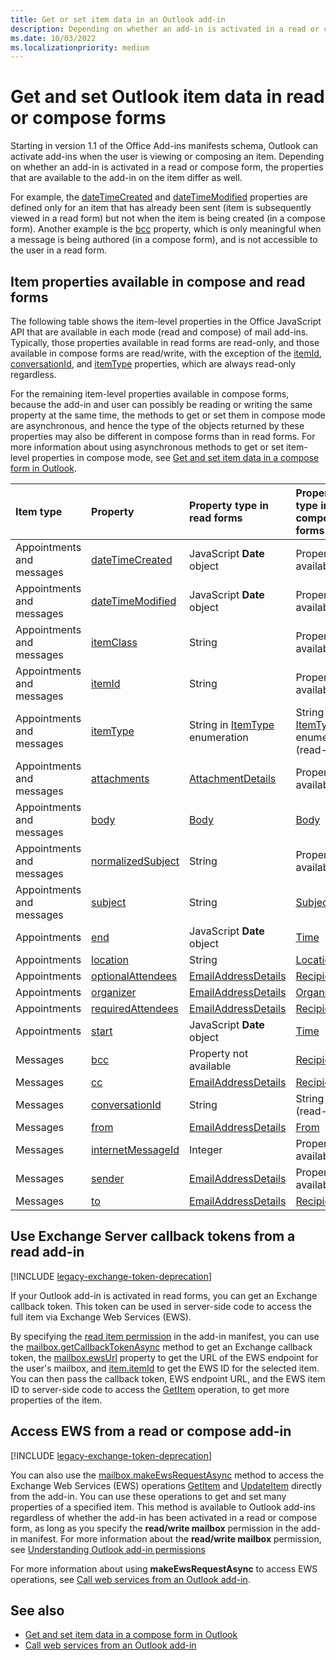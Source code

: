 ```yaml
---
title: Get or set item data in an Outlook add-in
description: Depending on whether an add-in is activated in a read or compose form, the properties that are available to the add-in on an item differ.
ms.date: 10/03/2022
ms.localizationpriority: medium
---
```


# Get and set Outlook item data in read or compose forms

Starting in version 1.1 of the Office Add-ins manifests schema, Outlook can activate add-ins when the user is viewing or composing an item. Depending on whether an add-in is activated in a read or compose form, the properties that are available to the add-in on the item differ as well.

For example, the [dateTimeCreated](/javascript/api/requirement-sets/outlook/preview-requirement-set/office.context.mailbox.item#properties) and [dateTimeModified](/javascript/api/requirement-sets/outlook/preview-requirement-set/office.context.mailbox.item#properties) properties are defined only for an item that has already been sent (item is subsequently viewed in a read form) but not when the item is being created (in a compose form). Another example is the [bcc](/javascript/api/requirement-sets/outlook/preview-requirement-set/office.context.mailbox.item#properties) property, which is only meaningful when a message is being authored (in a compose form), and is not accessible to the user in a read form.

## Item properties available in compose and read forms

The following table shows the item-level properties in the Office JavaScript API that are available in each mode (read and compose) of mail add-ins. Typically, those properties available in read forms are read-only, and those available in compose forms are read/write, with the exception of the [itemId](/javascript/api/requirement-sets/outlook/preview-requirement-set/office.context.mailbox.item#properties), [conversationId](/javascript/api/requirement-sets/outlook/preview-requirement-set/office.context.mailbox.item#properties), and [itemType](/javascript/api/requirement-sets/outlook/preview-requirement-set/office.context.mailbox.item#properties) properties, which are always read-only regardless.

For the remaining item-level properties available in compose forms, because the add-in and user can possibly be reading or writing the same property at the same time, the methods to get or set them in compose mode are asynchronous, and hence the type of the objects returned by these properties may also be different in compose forms than in read forms. For more information about using asynchronous methods to get or set item-level properties in compose mode, see [Get and set item data in a compose form in Outlook](get-and-set-item-data-in-a-compose-form.md).

|Item type|Property|Property type in read forms|Property type in compose forms|
|:-----|:-----|:-----|:-----|
|Appointments and messages|[dateTimeCreated](/javascript/api/requirement-sets/outlook/preview-requirement-set/office.context.mailbox.item#properties)|JavaScript **Date** object|Property not available|
|Appointments and messages|[dateTimeModified](/javascript/api/requirement-sets/outlook/preview-requirement-set/office.context.mailbox.item#properties)|JavaScript **Date** object|Property not available|
|Appointments and messages|[itemClass](/javascript/api/requirement-sets/outlook/preview-requirement-set/office.context.mailbox.item#properties)|String|Property not available|
|Appointments and messages|[itemId](/javascript/api/requirement-sets/outlook/preview-requirement-set/office.context.mailbox.item#properties)|String|Property not available|
|Appointments and messages|[itemType](/javascript/api/requirement-sets/outlook/preview-requirement-set/office.context.mailbox.item#properties)|String in [ItemType](/javascript/api/outlook/office.mailboxenums.itemtype) enumeration|String in [ItemType](/javascript/api/outlook/office.mailboxenums.itemtype) enumeration (read-only)|
|Appointments and messages|[attachments](/javascript/api/requirement-sets/outlook/preview-requirement-set/office.context.mailbox.item#properties)|[AttachmentDetails](/javascript/api/outlook/office.attachmentdetails)|Property not available|
|Appointments and messages|[body](/javascript/api/requirement-sets/outlook/preview-requirement-set/office.context.mailbox.item#properties)|[Body](/javascript/api/outlook/office.body)|[Body](/javascript/api/outlook/office.body)|
|Appointments and messages|[normalizedSubject](/javascript/api/requirement-sets/outlook/preview-requirement-set/office.context.mailbox.item#properties)|String|Property not available|
|Appointments and messages|[subject](/javascript/api/requirement-sets/outlook/preview-requirement-set/office.context.mailbox.item#properties)|String|[Subject](/javascript/api/outlook/office.subject)|
|Appointments|[end](/javascript/api/requirement-sets/outlook/preview-requirement-set/office.context.mailbox.item#properties)|JavaScript **Date** object|[Time](/javascript/api/outlook/office.time)|
|Appointments|[location](/javascript/api/requirement-sets/outlook/preview-requirement-set/office.context.mailbox.item#properties)|String|[Location](/javascript/api/outlook/office.location)|
|Appointments|[optionalAttendees](/javascript/api/requirement-sets/outlook/preview-requirement-set/office.context.mailbox.item#properties)|[EmailAddressDetails](/javascript/api/outlook/office.emailaddressdetails)|[Recipients](/javascript/api/outlook/office.recipients)|
|Appointments|[organizer](/javascript/api/requirement-sets/outlook/preview-requirement-set/office.context.mailbox.item#properties)|[EmailAddressDetails](/javascript/api/outlook/office.emailaddressdetails)|[Organizer](/javascript/api/outlook/office.organizer)|
|Appointments|[requiredAttendees](/javascript/api/requirement-sets/outlook/preview-requirement-set/office.context.mailbox.item#properties)|[EmailAddressDetails](/javascript/api/outlook/office.emailaddressdetails)|[Recipients](/javascript/api/outlook/office.recipients)|
|Appointments|[start](/javascript/api/requirement-sets/outlook/preview-requirement-set/office.context.mailbox.item#properties)|JavaScript **Date** object|[Time](/javascript/api/outlook/office.time)|
|Messages|[bcc](/javascript/api/requirement-sets/outlook/preview-requirement-set/office.context.mailbox.item#properties)|Property not available|[Recipients](/javascript/api/outlook/office.recipients)|
|Messages|[cc](/javascript/api/requirement-sets/outlook/preview-requirement-set/office.context.mailbox.item#properties)|[EmailAddressDetails](/javascript/api/outlook/office.emailaddressdetails)|[Recipients](/javascript/api/outlook/office.recipients)|
|Messages|[conversationId](/javascript/api/requirement-sets/outlook/preview-requirement-set/office.context.mailbox.item#properties)|String|String (read-only)|
|Messages|[from](/javascript/api/requirement-sets/outlook/preview-requirement-set/office.context.mailbox.item#properties)|[EmailAddressDetails](/javascript/api/outlook/office.emailaddressdetails)|[From](/javascript/api/outlook/office.from)|
|Messages|[internetMessageId](/javascript/api/requirement-sets/outlook/preview-requirement-set/office.context.mailbox.item#properties)|Integer|Property not available|
|Messages|[sender](/javascript/api/requirement-sets/outlook/preview-requirement-set/office.context.mailbox.item#properties)|[EmailAddressDetails](/javascript/api/outlook/office.emailaddressdetails)|Property not available|
|Messages|[to](/javascript/api/requirement-sets/outlook/preview-requirement-set/office.context.mailbox.item#properties)|[EmailAddressDetails](/javascript/api/outlook/office.emailaddressdetails)|[Recipients](/javascript/api/outlook/office.recipients)|

## Use Exchange Server callback tokens from a read add-in

[!INCLUDE [legacy-exchange-token-deprecation](../includes/legacy-exchange-token-deprecation.md)]

If your Outlook add-in is activated in read forms, you can get an Exchange callback token. This token can be used in server-side code to access the full item via Exchange Web Services (EWS).

By specifying the [read item permission](understanding-outlook-add-in-permissions.md#read-item-permission) in the add-in manifest, you can use the [mailbox.getCallbackTokenAsync](/javascript/api/requirement-sets/outlook/preview-requirement-set/office.context.mailbox#methods) method to get an Exchange callback token, the [mailbox.ewsUrl](/javascript/api/requirement-sets/outlook/preview-requirement-set/office.context.mailbox#properties) property to get the URL of the EWS endpoint for the user's mailbox, and [item.itemId](/javascript/api/requirement-sets/outlook/preview-requirement-set/office.context.mailbox.item#properties) to get the EWS ID for the selected item. You can then pass the callback token, EWS endpoint URL, and the EWS item ID to server-side code to access the [GetItem](/exchange/client-developer/web-service-reference/getitem-operation) operation, to get more properties of the item.

## Access EWS from a read or compose add-in

[!INCLUDE [legacy-exchange-token-deprecation](../includes/legacy-exchange-token-deprecation.md)]

You can also use the [mailbox.makeEwsRequestAsync](/javascript/api/requirement-sets/outlook/preview-requirement-set/office.context.mailbox#methods) method to access the Exchange Web Services (EWS) operations [GetItem](/exchange/client-developer/web-service-reference/getitem-operation) and [UpdateItem](/exchange/client-developer/web-service-reference/updateitem-operation) directly from the add-in. You can use these operations to get and set many properties of a specified item. This method is available to Outlook add-ins regardless of whether the add-in has been activated in a read or compose form, as long as you specify the **read/write mailbox** permission in the add-in manifest. For more information about the **read/write mailbox** permission, see [Understanding Outlook add-in permissions](understanding-outlook-add-in-permissions.md)

For more information about using **makeEwsRequestAsync** to access EWS operations, see [Call web services from an Outlook add-in](web-services.md).

## See also

- [Get and set item data in a compose form in Outlook](get-and-set-item-data-in-a-compose-form.md)
- [Call web services from an Outlook add-in](web-services.md)
